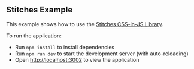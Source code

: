 ## Stitches Example

This example shows how to use the [Stitches CSS-in-JS Library](https://github.com/modulz/stitches).

To run the application:
- Run `npm install` to install dependencies
- Run `npm run dev` to start the development server (with auto-reloading)
- Open [http://localhost:3002](http://localhost:3002) to view the application
